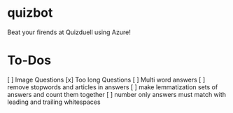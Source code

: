 # quizbot
Beat your firends at Quizduell using Azure!


# To-Dos
[ ] Image Questions
[x] Too long Questions
[ ] Multi word answers
[ ] remove stopwords and articles in answers
[ ] make lemmatization sets of answers and count them together
[ ] number only answers must match with leading and trailing whitespaces